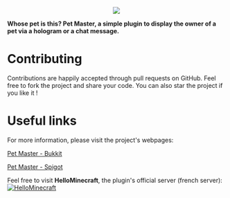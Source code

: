 <p align="center">
<img src ="http://images.jupload.fr/1450630798.png" />
</p>

**Whose pet is this? Pet Master, a simple plugin to display the owner of a pet via a hologram or a chat message.**

# Contributing

Contributions are happily accepted through pull requests on GitHub. Feel free to fork the project and share your code. You can also star the project if you like it !

# Useful links

For more information, please visit the project's webpages:

[Pet Master - Bukkit](http://dev.bukkit.org/bukkit-plugins/pet-master/)

[Pet Master - Spigot](https://www.spigotmc.org/resources/pet-master.15904/)

Feel free to visit **HelloMinecraft**, the plugin's official server (french server):
[![HelloMinecraft](http://img11.hostingpics.net/pics/487719servericon.png)](http://hellominecraft.fr/)
